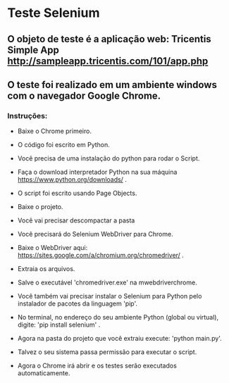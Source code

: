 # Teste Selenium

## O objeto de teste é a aplicação web: Tricentis Simple App http://sampleapp.tricentis.com/101/app.php

## O teste foi realizado em um ambiente windows com o navegador Google Chrome. 


### Instruções:

* Baixe o Chrome primeiro.

* O código foi escrito em Python.

* Você precisa de uma instalação do python para rodar o Script. 

* Faça o download interpretador Python na sua máquina https://www.python.org/downloads/ .

* O script foi escrito usando Page Objects.

* Baixe o projeto.

* Você vai precisar descompactar a pasta

* Você precisará do Selenium WebDriver para Chrome. 

* Baixe o WebDriver aqui: https://sites.google.com/a/chromium.org/chromedriver/ .

* Extraia os arquivos.

* Salve o executável 'chromedriver.exe' na mwebdriverchrome.

* Você também vai precisar instalar o Selenium para Python pelo instalador de pacotes da linguagem 'pip'.

* No terminal, no endereço do seu ambiente Python (global ou virtual), digite: 'pip install selenium' .

* Agora na pasta do projeto que você extraiu execute: 'python main.py'.

* Talvez o seu sistema passa permissão para executar o script.

* Agora o Chrome irá abrir e os testes serão executados automaticamente. 


